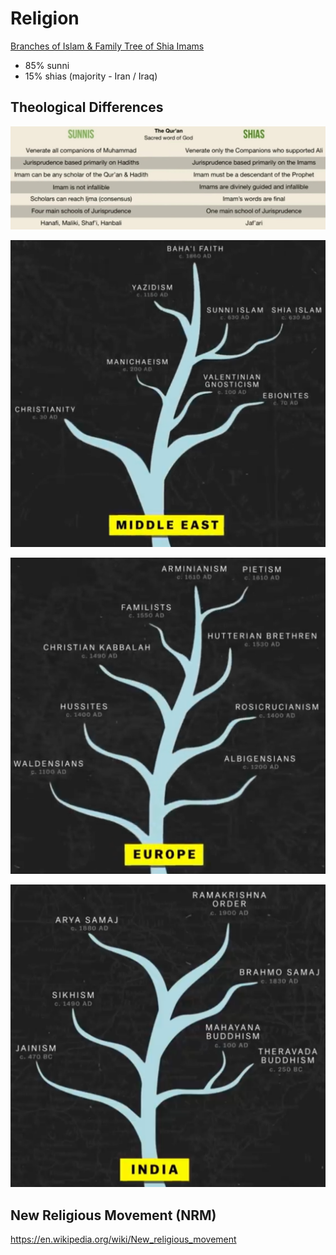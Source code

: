 # Religion

[Branches of Islam & Family Tree of Shia Imams](https://www.youtube.com/watch?v=e5YynfMfJXA)

- 85% sunni
- 15% shias (majority - Iran / Iraq)

## Theological Differences

![image](media/Religion-image1.jpeg)

![image](media/Religion-image2.png)

![image](media/Religion-image3.png)

![image](media/Religion-image4.png)

## New Religious Movement (NRM)

<https://en.wikipedia.org/wiki/New_religious_movement>
